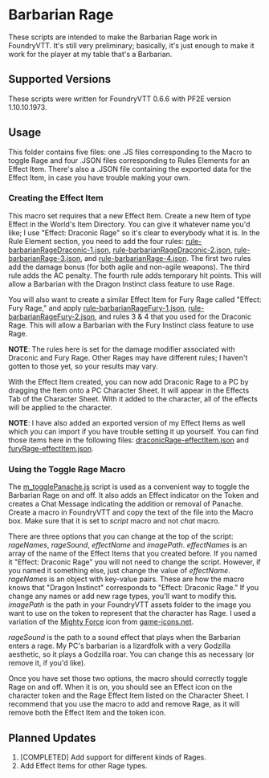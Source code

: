 # Barbarian Rage

These scripts are intended to make the Barbarian Rage work in FoundryVTT. It's still very preliminary; basically, it's just enough to make it work for the player at my table that's a Barbarian.

## Supported Versions

These scripts were written for FoundryVTT 0.6.6 with PF2E version 1.10.10.1973.

## Usage

This folder contains five files: one .JS files corresponding to the Macro to toggle Rage and four .JSON files corresponding to Rules Elements for an Effect Item. There's also a .JSON file containing the exported data for the Effect Item, in case you have trouble making your own.

### Creating the Effect Item

This macro set requires that a new Effect Item. Create a new Item of type Effect in the World's Item Directory. You can give it whatever name you'd like; I use "Effect: Draconic Rage" so it's clear to everybody what it is. In the Rule Element section, you need to add the four rules: [rule-barbarianRageDraconic-1.json](./rule-barbarianRageDraconic-1.json), [rule-barbarianRageDraconic-2.json](./rule-barbarianRageDraconic-2.json), [rule-barbarianRage-3.json](./rule-barbarianRage-3.json), and [rule-barbarianRage-4.json](./rule-barbarianRage-4.json). The first two rules add the damage bonus (for both agile and non-agile weapons). The third rule adds the AC penalty. The fourth rule adds temporary hit points. This will allow a Barbarian with the Dragon Instinct class feature to use Rage.

You will also want to create a similar Effect Item for Fury Rage called "Effect: Fury Rage," and apply [rule-barbarianRageFury-1.json](./rule-barbarianRageFury-1.json), [rule-barbarianRageFury-2.json](rule-barbarianRageFury-3.json), and rules 3 & 4 that you used for the Draconic Rage. This will allow a Barbarian with the Fury Instinct class feature to use Rage.

**NOTE**: The rules here is set for the damage modifier associated with Draconic and Fury Rage. Other Rages may have different rules; I haven't gotten to those yet, so your results may vary.

With the Effect Item created, you can now add Draconic Rage to a PC by dragging the Item onto a PC Character Sheet. It will appear in the Effects Tab of the Character Sheet. With it added to the character, all of the effects will be applied to the character.

**NOTE**: I have also added an exported version of my Effect Items as well which you can import if you have trouble setting it up yourself. You can find those items here in the following files: [draconicRage-effectItem.json](./draconicRage-effectItem.json) and [furyRage-effectItem.json](./furyRage-effectItem.json).

### Using the Toggle Rage Macro

The [m_togglePanache.js](./m_toggleRage.js) script is used as a convenient way to toggle the Barbarian Rage on and off. It also adds an Effect indicator on the Token and creates a Chat Message indicating the addition or removal of Panache. Create a macro in FoundryVTT and copy the text of the file into the Macro box. Make sure that it is set to *script* macro and not *chat* macro.

There are three options that you can change at the top of the script: *rageNames*, *rageSound*, *effectName* and *imagePath*. *effectNames* is an array of the name of the Effect Items that you created before. If you named it "Effect: Draconic Rage" you will not need to change the script. However, if you named it something else, just change the value of *effectName*. *rageNames* is an object with key-value pairs. These are how the macro knows that "Dragon Instinct" corresponds to "Effect: Draconic Rage." If you change any names or add new rage types, you'll want to modify this. *imagePath* is the path in your FoundryVTT assets folder to the image you want to use on the token to represent that the character has Rage. I used a variation of the [Mighty Force](https://game-icons.net/1x1/delapouite/mighty-force.html) icon from [game-icons.net](https://game-icons.net).

*rageSound* is the path to a sound effect that plays when the Barbarian enters a rage. My PC's barbarian is a lizardfolk with a very Godzilla aesthetic, so it plays a Godzilla roar. You can change this as necessary (or remove it, if you'd like).

Once you have set those two options, the macro should correctly toggle Rage on and off. When it is on, you should see an Effect icon on the character token and the Rage Effect Item listed on the Character Sheet. I recommend that you use the macro to add and remove Rage, as it will remove both the Effect Item and the token icon.

## Planned Updates

1. [COMPLETED] Add support for different kinds of Rages.
2. Add Effect Items for other Rage types.